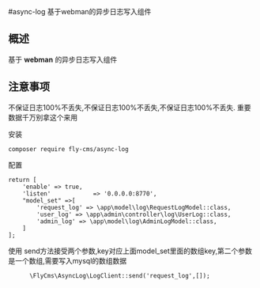 #async-log 基于webman的异步日志写入组件

## 概述

基于 **webman**  的异步日志写入组件<br>


## 注意事项
不保证日志100%不丢失,不保证日志100%不丢失,不保证日志100%不丢失. 重要数据千万别拿这个来用


安装

```shell
composer require fly-cms/async-log
```

配置

````shell
return [
    'enable' => true,
    'listen'            => '0.0.0.0:8770',
    "model_set" =>[
        'request_log' => \app\model\log\RequestLogModel::class,
        'user_log' => \app\admin\controller\log\UserLog::class,
        'admin_log' => \app\model\log\AdminLogModel::class,
    ]
];
````

使用
send方法接受两个参数,key对应上面model_set里面的数组key,第二个参数是一个数组,需要写入mysql的数组数据
````shell
      \FlyCms\AsyncLog\LogClient::send('request_log',[]);
````
